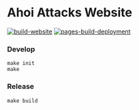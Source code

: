 # Ahoi Attacks Website
[![build-website](https://github.com/ahoi-attacks/ahoi-attacks.github.io/actions/workflows/build-and-commit-gh-pages.yml/badge.svg)](https://github.com/ahoi-attacks/ahoi-attacks.github.io/actions/workflows/build-and-commit-gh-pages.yml)
[![pages-build-deployment](https://github.com/ahoi-attacks/ahoi-attacks.github.io/actions/workflows/pages/pages-build-deployment/badge.svg)](https://github.com/ahoi-attacks/ahoi-attacks.github.io/actions/workflows/pages/pages-build-deployment)

### Develop
```
make init
make
```

### Release
```
make build
```

